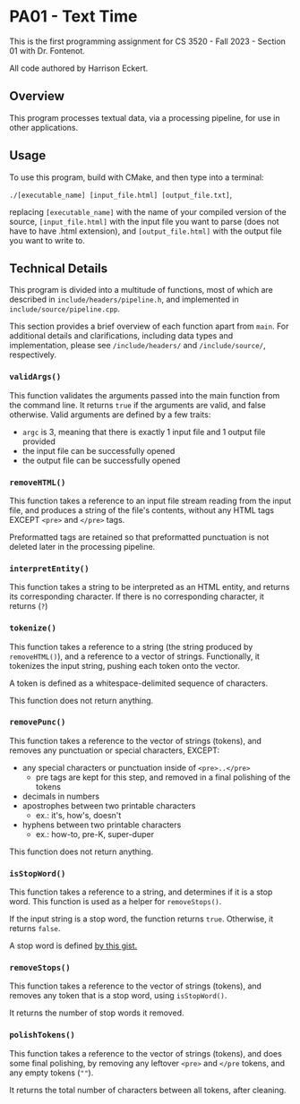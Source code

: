 # PA01 - Text Time

This is the first programming assignment for CS 3520 - Fall 2023 - Section 01 with Dr. Fontenot. 

All code authored by Harrison Eckert.

## Overview
This program processes textual data, via a processing pipeline, for use in other applications.

## Usage
To use this program, build with CMake, and then type into a terminal:

`./[executable_name] [input_file.html] [output_file.txt]`,

replacing `[executable_name]` with the name of your compiled version of the source,
`[input_file.html]` with the input file you want to parse (does not have to have .html extension),
and `[output_file.html]` with the output file you want to write to.

## Technical Details
This program is divided into a multitude of functions, most of which are described in `include/headers/pipeline.h`, and 
implemented in `include/source/pipeline.cpp`. 

This section provides a brief overview of each function apart from `main`. 
For additional details and clarifications, including data types and implementation, please see `/include/headers/` and
`/include/source/`, respectively.

### `validArgs()`
This function validates the arguments passed into the main function from the command line.
It returns `true` if the arguments are valid, and false otherwise.
Valid arguments are defined by a few traits:
- `argc` is 3, meaning that there is exactly 1 input file and 1 output file provided
- the input file can be successfully opened
- the output file can be successfully opened 

### `removeHTML()`
This function takes a reference to an input file stream reading from the input file, and produces a string of the 
file's contents, without any HTML tags EXCEPT `<pre>` and `</pre>` tags. 

Preformatted tags are retained so that preformatted punctuation is not deleted later in the processing pipeline.

### `interpretEntity()`
This function takes a string to be interpreted as an HTML entity, and returns its corresponding character.
If there is no corresponding character, it returns (`?`)

### `tokenize()`
This function takes a reference to a string (the string produced by `removeHTML()`),
and a reference to a vector of strings. 
Functionally, it tokenizes the input string, pushing each token onto the vector.

A token is defined as a whitespace-delimited sequence of characters.

This function does not return anything.

### `removePunc()`
This function takes a reference to the vector of strings (tokens), and removes any punctuation or special characters,
EXCEPT:
- any special characters or punctuation inside of `<pre>..</pre>`
  - pre tags are kept for this step, and removed in a final polishing of the tokens
- decimals in numbers
- apostrophes between two printable characters
  - ex.: it's, how's, doesn't
- hyphens between two printable characters
  - ex.: how-to, pre-K, super-duper

This function does not return anything.

### `isStopWord()`
This function takes a reference to a string, and determines if it is a stop word. 
This function is used as a helper for `removeStops()`.

If the input string is a stop word, the function returns `true`. Otherwise, it returns `false`.

A stop word is defined [by this gist.](https://gist.github.com/sebleier/554280)

### `removeStops()`
This function takes a reference to the vector of strings (tokens), and removes any token that is a stop word, 
using `isStopWord()`.

It returns the number of stop words it removed.

### `polishTokens()`
This function takes a reference to the vector of strings (tokens), and does some final polishing, by removing any
leftover `<pre>` and `</pre` tokens, and any empty tokens (`""`).

It returns the total number of characters between all tokens, after cleaning.